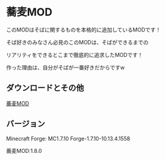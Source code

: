 蕎麦MOD
====

このMODはそばに関するものを本格的に追加しているMODです！

そば好きのみなさん必見のこのMODは、そばができるまでの

リアリティをできるとこまで徹底的に追求したMODです！

作った理由は、自分がそばが一番好きだからですw

## ダウンロードとその他

[蕎麦MOD](http://forum.minecraftuser.jp/viewtopic.php?f=13&t=30735)

## バージョン

Minecraft Forge: MC1.7.10 Forge-1.7.10-10.13.4.1558

蕎麦MOD:1.8.0
